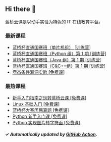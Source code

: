 ## Hi there 👋

蓝桥云课是以动手实验为特色的 IT 在线教育平台。

### 最新课程

<!-- LATEST:START -->
- [蓝桥杯直通国赛班（单片机组） [训练营]](https://www.lanqiao.cn/courses/24680/)
- [蓝桥杯直通国赛班（Python 组）第 1 期 [训练营]](https://www.lanqiao.cn/courses/23276/)
- [蓝桥杯直通国赛班（Java 组）第 1 期 [训练营]](https://www.lanqiao.cn/courses/23272/)
- [蓝桥杯直通国赛班（C&amp;C++组）第 1 期 [训练营]](https://www.lanqiao.cn/courses/23268/)
- [竞态条件漏洞实验 [免费课]](https://www.lanqiao.cn/courses/249/)
<!-- LATEST:END -->

### 最热课程

<!-- HOTEST:START -->
- [新手入门指南之玩转蓝桥云课 [免费课]](https://www.lanqiao.cn/courses/63/)
- [Linux 基础入门 [免费课]](https://www.lanqiao.cn/courses/1/)
- [蓝桥杯大赛历届真题 [免费课]](https://www.lanqiao.cn/courses/2786/)
- [Python 新手入门课 [免费课]](https://www.lanqiao.cn/courses/1330/)
- [Python 实现图片转字符画 [免费课]](https://www.lanqiao.cn/courses/370/)
<!-- HOTEST:END -->

##### ✓ Automatically updated by [GitHub Action](https://github.com/lanqiao-courses/.github/actions/workflows/update.yml).
